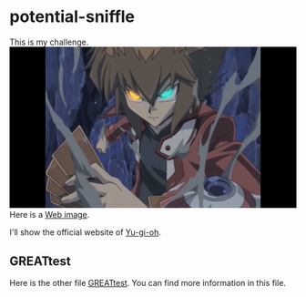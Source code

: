 # potential-sniffle
This is my challenge.
![](https://github.com/kagari0/potential-sniffle/blob/main/%E5%8D%81%E4%BB%A3.png)
Here is a [Web image](https://ss1.bdstatic.com/70cFvXSh_Q1YnxGkpoWK1HF6hhy/it/u=583031060,664297121&fm=26&gp=0.jpg).

I'll show the official website of [Yu-gi-oh](https://www.yugioh-card.com/).
## GREATtest
  Here is the other file [GREATtest](https://github.com/kagari0/potential-sniffle/blob/main/GREATtest.md).
  You can find more information in this file.
  
